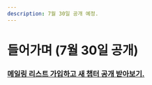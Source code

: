 ```yaml
---
description: 7월 30일 공개 예정.
---
```


# 들어가며 \(7월 30일 공개\)

### [메일링 리스트 가입하고 새 챕터 공개 받아보기.](https://mailchi.mp/413644e9615c/ts-for-jsdev)

